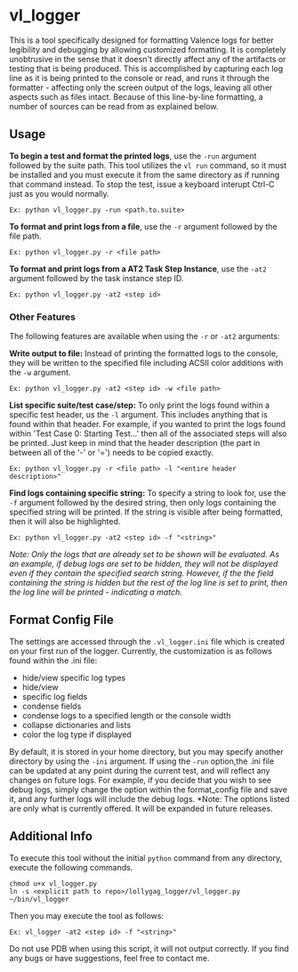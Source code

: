 # vl_logger
This is a tool specifically designed for formatting Valence logs for better legibility and debugging by allowing customized formatting. It is completely unobtrusive in the sense that it doesn't directly affect any of the artifacts or testing that is being produced. This is accomplished by capturing each log line as it is being printed to the console or read, and runs it through the formatter - affecting only the screen output of the logs, leaving all other aspects such as files intact. Because of this line-by-line formatting, a number of sources can be read from as explained below.

## Usage
**To begin a test and format the printed logs**, use the `-run` argument followed by the suite path. This tool utilizes the `vl run` command, so it must be installed and you must execute it from the same directory as if running that command instead. To stop the test, issue a keyboard interupt Ctrl-C just as you would normally.
```
Ex: python vl_logger.py -run <path.to.suite>
```
**To format and print logs from a file**, use the `-r` argument followed by the file path.
```
Ex: python vl_logger.py -r <file path>
```
**To format and print logs from a AT2 Task Step Instance**, use the `-at2` argument followed by the task instance step ID.
```
Ex: python vl_logger.py -at2 <step id>
```
### Other Features
The following features are available when using the `-r` or `-at2` arguments:

**Write output to file:** Instead of printing the formatted logs to the console, they will be written to the specified file including ACSII color additions with the `-w` argument.
```
Ex: python vl_logger.py -at2 <step id> -w <file path>
```
**List specific suite/test case/step:** To only print the logs found within a specific test header, us the `-l` argument. This includes anything that is found within that header. For example, if you wanted to print the logs found within 'Test Case 0: Starting Test...' then all of the associated steps will also be printed. Just keep in mind that the header description (the part in between all of the '-' or '=') needs to be copied exactly.
```
Ex: python vl_logger.py -r <file path> -l "<entire header description>"
```
**Find logs containing specific string:** To specify a string to look for, use the `-f` argument followed by the desired string, then only logs containing the specified string will be printed. If the string is visible after being formatted, then it will also be highlighted.
```
Ex: python vl_logger.py -at2 <step id> -f "<string>"
```
*Note: Only the logs that are already set to be shown will be evaluated. As an example, if debug logs are set to be hidden, they will not be displayed even if they contain the specified search string. However, if the the field containing the string is hidden but the rest of the log line is set to print, then the log line will be printed - indicating a match.*


## Format Config File
The settings are accessed through the `.vl_logger.ini` file which is created on your first run of the logger. Currently, the customization is as follows found within the .ini file:
 - hide/view specific log types
 - hide/view
 - specific log fields
 - condense fields
 - condense logs to a specified length or the console width
 - collapse dictionaries and lists
 - color the log type if displayed

By default, it is stored in your home directory, but you may specify another directory by using the `-ini` argument. If using the `-run` option,the .ini file can be updated at any point during the current test, and will reflect any changes on future logs. For example, if you decide that you wish to see debug logs, simply change the option within the format_config file and save it, and any further logs will include the debug logs.
*Note: The options listed are only what is currently offered. It will be expanded in future releases.

## Additional Info
To execute this tool without the initial `python` command from any directory, execute the following commands.
```
chmod u+x vl_logger.py
ln -s <explicit path to repo>/lollygag_logger/vl_logger.py ~/bin/vl_logger
```
Then you may execute the tool as follows:
```
Ex: vl_logger -at2 <step id> -f "<string>"
```
Do not use PDB when using this script, it will not output correctly.
If you find any bugs or have suggestions, feel free to contact me.
